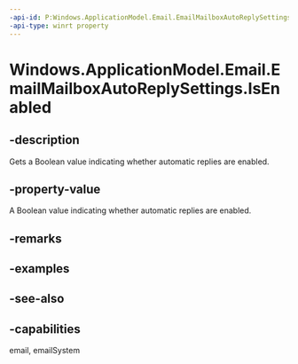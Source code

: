 ```yaml
---
-api-id: P:Windows.ApplicationModel.Email.EmailMailboxAutoReplySettings.IsEnabled
-api-type: winrt property
---
```


<!-- Property syntax
public bool IsEnabled { get;  set; }
-->

# Windows.ApplicationModel.Email.EmailMailboxAutoReplySettings.IsEnabled

## -description
Gets a Boolean value indicating whether automatic replies are enabled.

## -property-value
A Boolean value indicating whether automatic replies are enabled.

## -remarks

## -examples

## -see-also

## -capabilities
email, emailSystem
